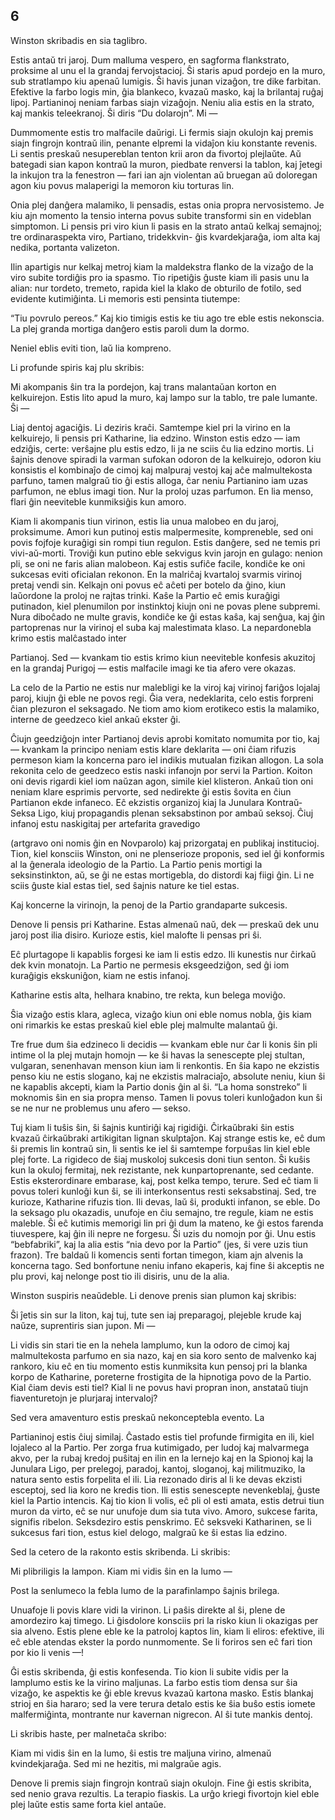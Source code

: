## **6**

Winston skribadis en sia taglibro. 

Estis antaŭ tri jaroj. Dum malluma vespero, en sagforma flankstrato,  proksime al unu el la grandaj fervojstacioj. Ŝi staris apud pordejo en la muro, sub stratlampo kiu apenaŭ lumigis. Ŝi havis junan vizaĝon, tre dike farbitan. Efektive la farbo logis min, ĝia blankeco, kvazaŭ masko, kaj la brilantaj ruĝaj lipoj. Partianinoj neniam farbas siajn vizaĝojn. Neniu alia estis en la strato, kaj mankis teleekranoj. Ŝi diris “Du dolarojn”. Mi —

Dummomente estis tro malfacile daŭrigi. Li fermis siajn okulojn kaj premis siajn fingrojn kontraŭ ilin, penante elpremi la vidaĵon kiu konstante revenis. Li sentis preskaŭ nesupereblan tenton krii aron da fivortoj plejlaŭte. Aŭ bategadi sian kapon kontraŭ la muron, piedbate renversi la tablon, kaj ĵetegi la inkujon tra la fenestron — fari ian ajn violentan aŭ bruegan aŭ doloregan agon kiu povus malaperigi la memoron kiu torturas lin. 

Onia plej danĝera malamiko, li pensadis, estas onia propra nervosistemo. Je kiu ajn momento la tensio interna povus subite transformi sin en videblan simptomon. Li pensis pri viro kiun li pasis en la strato antaŭ kelkaj semajnoj; tre ordinaraspekta viro, Partiano,  tridekkvin- ĝis kvardekjaraĝa, iom alta kaj nedika, portanta valizeton. 

Ilin apartigis nur kelkaj metroj kiam la maldekstra flanko de la vizaĝo de la viro subite tordiĝis pro ia spasmo. Tio ripetiĝis ĝuste kiam ili pasis unu la alian: nur tordeto, tremeto, rapida kiel la klako de obturilo de fotilo, sed evidente kutimiĝinta. Li memoris esti pensinta tiutempe:

“Tiu povrulo pereos.” Kaj kio timigis estis ke tiu ago tre eble estis nekonscia. La plej granda mortiga danĝero estis paroli dum la dormo. 

Neniel eblis eviti tion, laŭ lia kompreno. 

Li profunde spiris kaj plu skribis:

Mi akompanis ŝin tra la pordejon, kaj trans malantaŭan korton en kelkuirejon. Estis lito apud la muro, kaj lampo sur la tablo, tre pale lumante. Ŝi —

Liaj dentoj agaciĝis. Li deziris kraĉi. Samtempe kiel pri la virino en la kelkuirejo, li pensis pri Katharine, lia edzino. Winston estis edzo — iam edziĝis, certe: verŝajne plu estis edzo, li ja ne sciis ĉu lia edzino mortis. Li ŝajnis denove spiradi la varman sufokan odoron de la kelkuirejo, odoron kiu konsistis el kombinaĵo de cimoj kaj malpuraj vestoj kaj aĉe malmultekosta parfuno, tamen malgraŭ tio ĝi estis alloga, ĉar neniu Partianino iam uzas parfumon, ne eblus imagi tion. Nur la proloj uzas parfumon. En lia menso, flari ĝin neeviteble kunmiksiĝis kun amoro. 

Kiam li akompanis tiun virinon, estis lia unua malobeo en du jaroj,  proksimume. Amori kun putinoj estis malpermesite, kompreneble, sed oni povis fojfoje kuraĝigi sin rompi tiun regulon. Estis danĝere, sed ne temis pri vivi-aŭ-morti. Troviĝi kun putino eble sekvigus kvin jarojn en gulago: nenion pli, se oni ne faris alian malobeon. Kaj estis sufiĉe facile, kondiĉe ke oni sukcesas eviti oficialan rekonon. En la malriĉaj kvartaloj svarmis virinoj pretaj vendi sin. Kelkajn oni povus eĉ aĉeti per botelo da ĝino, kiun laŭordone la proloj ne rajtas trinki. Kaŝe la Partio eĉ emis kuraĝigi putinadon, kiel plenumilon por instinktoj kiujn oni ne povas plene subpremi. Nura diboĉado ne multe gravis, kondiĉe ke ĝi estas kaŝa, kaj senĝua, kaj ĝin partoprenas nur la virinoj el suba kaj malestimata klaso. La nepardonebla krimo estis malĉastado inter

Partianoj. Sed — kvankam tio estis krimo kiun neeviteble konfesis akuzitoj en la grandaj Purigoj — estis malfacile imagi ke tia afero vere okazas. 

La celo de la Partio ne estis nur malebligi ke la viroj kaj virinoj fariĝos lojalaj paroj, kiujn ĝi eble ne povos regi. Ĝia vera, nedeklarita, celo estis forpreni ĉian plezuron el seksagado. Ne tiom amo kiom erotikeco estis la malamiko, interne de geedzeco kiel ankaŭ ekster ĝi. 

Ĉiujn geedziĝojn inter Partianoj devis aprobi komitato nomumita por tio, kaj — kvankam la principo neniam estis klare deklarita — oni ĉiam rifuzis permeson kiam la koncerna paro iel indikis mutualan fizikan allogon. La sola rekonita celo de geedzeco estis naski infanojn por servi la Partion. Koiton oni devis rigardi kiel iom naŭzan agon, simile kiel klisteron. Ankaŭ tion oni neniam klare esprimis pervorte, sed nedirekte ĝi estis ŝovita en ĉiun Partianon ekde infaneco. Eĉ ekzistis organizoj kiaj la Junulara Kontraŭ-Seksa Ligo, kiuj propagandis plenan seksabstinon por ambaŭ seksoj. Ĉiuj infanoj estu naskigitaj per artefarita gravedigo

\(artgravo oni nomis ĝin en Novparolo\) kaj prizorgataj en publikaj institucioj. Tion, kiel konsciis Winston, oni ne plenserioze proponis,  sed iel ĝi konformis al la ĝenerala ideologio de la Partio. La Partio penis mortigi la seksinstinkton, aŭ, se ĝi ne estas mortigebla, do distordi kaj fiigi ĝin. Li ne sciis ĝuste kial estas tiel, sed ŝajnis nature ke tiel estas. 

Kaj koncerne la virinojn, la penoj de la Partio grandaparte sukcesis. 

Denove li pensis pri Katharine. Estas almenaŭ naŭ, dek — preskaŭ dek unu jaroj post ilia disiro. Kurioze estis, kiel malofte li pensas pri ŝi. 

Eĉ plurtagope li kapablis forgesi ke iam li estis edzo. Ili kunestis nur ĉirkaŭ dek kvin monatojn. La Partio ne permesis eksgeedziĝon, sed ĝi iom kuraĝigis ekskuniĝon, kiam ne estis infanoj. 

Katharine estis alta, helhara knabino, tre rekta, kun belega moviĝo. 

Ŝia vizaĝo estis klara, agleca, vizaĝo kiun oni eble nomus nobla, ĝis kiam oni rimarkis ke estas preskaŭ kiel eble plej malmulte malantaŭ ĝi. 

Tre frue dum ŝia edzineco li decidis — kvankam eble nur ĉar li konis ŝin pli intime ol la plej mutajn homojn — ke ŝi havas la senescepte plej stultan, vulgaran, senenhavan menson kiun iam li renkontis. En ŝia kapo ne ekzistis penso kiu ne estis slogano, kaj ne ekzistis malraciaĵo, absolute neniu, kiun ŝi ne kapablis akcepti, kiam la Partio donis ĝin al ŝi. “La homa sonstreko” li moknomis ŝin en sia propra menso. Tamen li povus toleri kunloĝadon kun ŝi se ne nur ne problemus unu afero — sekso. 

Tuj kiam li tuŝis ŝin, ŝi ŝajnis kuntiriĝi kaj rigidiĝi. Ĉirkaŭbraki ŝin estis kvazaŭ ĉirkaŭbraki artikigitan lignan skulptaĵon. Kaj strange estis ke, eĉ dum ŝi premis lin kontraŭ sin, li sentis ke iel ŝi samtempe forpuŝas lin kiel eble plej forte. La rigideco de ŝiaj muskoloj sukcesis doni tiun senton. Ŝi kuŝis kun la okuloj fermitaj, nek rezistante, nek kunpartoprenante, sed cedante. Estis eksterordinare embarase, kaj, post kelka tempo, terure. Sed eĉ tiam li povus toleri kunloĝi kun ŝi, se ili interkonsentus resti seksabstinaj. Sed, tre kurioze, Katharine rifuzis tion. Ili devas, laŭ ŝi, produkti infanon, se eble. Do la seksago plu okazadis, unufoje en ĉiu semajno, tre regule, kiam ne estis maleble. Ŝi eĉ kutimis memorigi lin pri ĝi dum la mateno, ke ĝi estos farenda tiuvespere, kaj ĝin ili nepre ne forgesu. Ŝi uzis du nomojn por ĝi. Unu estis “bebfabriki”, kaj la alia estis “nia devo por la Partio” \(jes, ŝi vere uzis tiun frazon\). Tre baldaŭ li komencis senti fortan timegon, kiam ajn alvenis la koncerna tago. Sed bonfortune neniu infano ekaperis, kaj fine ŝi akceptis ne plu provi, kaj nelonge post tio ili disiris, unu de la alia. 

Winston suspiris neaŭdeble. Li denove prenis sian plumon kaj skribis:

Ŝi ĵetis sin sur la liton, kaj tuj, tute sen iaj preparagoj, plejeble krude kaj naŭze, suprentiris sian jupon. Mi —

Li vidis sin stari tie en la nehela lamplumo, kun la odoro de cimoj kaj malmultekosta parfumo en sia nazo, kaj en sia koro sento de malvenko kaj rankoro, kiu eĉ en tiu momento estis kunmiksita kun pensoj pri la blanka korpo de Katharine, poreterne frostigita de la hipnotiga povo de la Partio. Kial ĉiam devis esti tiel? Kial li ne povus havi propran inon, anstataŭ tiujn fiaventuretojn je plurjaraj intervaloj? 

Sed vera amaventuro estis preskaŭ nekonceptebla evento. La

Partianinoj estis ĉiuj similaj. Ĉastado estis tiel profunde firmigita en ili, kiel lojaleco al la Partio. Per zorga frua kutimigado, per ludoj kaj malvarmega akvo, per la rubaj kredoj puŝitaj en ilin en la lernejo kaj en la Spionoj kaj la Junulara Ligo, per prelegoj, paradoj, kantoj, sloganoj, kaj militmuziko, la natura sento estis forpelita el ili. Lia rezonado diris al li ke devas ekzisti esceptoj, sed lia koro ne kredis tion. Ili estis senescepte nevenkeblaj, ĝuste kiel la Partio intencis. Kaj tio kion li volis, eĉ pli ol esti amata, estis detrui tiun muron da virto, eĉ se nur unufoje dum sia tuta vivo. Amoro, sukcese farita, signifis ribelon. Seksdeziro estis penskrimo. Eĉ seksveki Katharinen, se li sukcesus fari tion, estus kiel delogo, malgraŭ ke ŝi estas lia edzino. 

Sed la cetero de la rakonto estis skribenda. Li skribis:

Mi plibriligis la lampon. Kiam mi vidis ŝin en la lumo —

Post la senlumeco la febla lumo de la parafinlampo ŝajnis brilega. 

Unuafoje li povis klare vidi la virinon. Li paŝis direkte al ŝi, plene de amordeziro kaj timego. Li ĝisdolore konsciis pri la risko kiun li okazigas per sia alveno. Estis plene eble ke la patroloj kaptos lin, kiam li eliros: efektive, ili eĉ eble atendas ekster la pordo nunmomente. Se li foriros sen eĉ fari tion por kio li venis —\! 

Ĝi estis skribenda, ĝi estis konfesenda. Tio kion li subite vidis per la lamplumo estis ke la virino maljunas. La farbo estis tiom densa sur ŝia vizaĝo, ke aspektis ke ĝi eble krevus kvazaŭ kartona masko. Estis blankaj strioj en ŝia hararo; sed la vere terura detalo estis ke ŝia buŝo estis iomete malfermiĝinta, montrante nur kavernan nigrecon. Al ŝi tute mankis dentoj. 

Li skribis haste, per malnetaĉa skribo:

Kiam mi vidis ŝin en la lumo, ŝi estis tre maljuna virino, almenaŭ kvindekjaraĝa. Sed mi ne hezitis, mi malgraŭe agis. 

Denove li premis siajn fingrojn kontraŭ siajn okulojn. Fine ĝi estis skribita, sed nenio grava rezultis. La terapio fiaskis. La urĝo kriegi fivortojn kiel eble plej laŭte estis same forta kiel antaŭe. 

